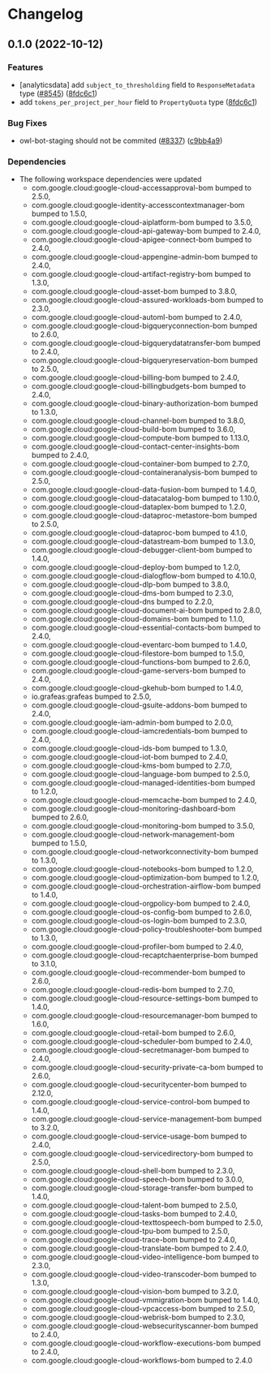 # Changelog

## 0.1.0 (2022-10-12)


### Features

* [analyticsdata] add `subject_to_thresholding` field to `ResponseMetadata` type ([#8545](https://github.com/googleapis/google-cloud-java/issues/8545)) ([8fdc6c1](https://github.com/googleapis/google-cloud-java/commit/8fdc6c1f10f88f30f4d1407579d645f75366b4cf))
* add `tokens_per_project_per_hour` field to `PropertyQuota` type ([8fdc6c1](https://github.com/googleapis/google-cloud-java/commit/8fdc6c1f10f88f30f4d1407579d645f75366b4cf))


### Bug Fixes

* owl-bot-staging should not be commited ([#8337](https://github.com/googleapis/google-cloud-java/issues/8337)) ([c9bb4a9](https://github.com/googleapis/google-cloud-java/commit/c9bb4a97aa19032b78c86c951fe9920f24ac4eec))


### Dependencies

* The following workspace dependencies were updated
    * com.google.cloud:google-cloud-accessapproval-bom bumped to 2.5.0,
    * com.google.cloud:google-identity-accesscontextmanager-bom bumped to 1.5.0,
    * com.google.cloud:google-cloud-aiplatform-bom bumped to 3.5.0,
    * com.google.cloud:google-cloud-api-gateway-bom bumped to 2.4.0,
    * com.google.cloud:google-cloud-apigee-connect-bom bumped to 2.4.0,
    * com.google.cloud:google-cloud-appengine-admin-bom bumped to 2.4.0,
    * com.google.cloud:google-cloud-artifact-registry-bom bumped to 1.3.0,
    * com.google.cloud:google-cloud-asset-bom bumped to 3.8.0,
    * com.google.cloud:google-cloud-assured-workloads-bom bumped to 2.3.0,
    * com.google.cloud:google-cloud-automl-bom bumped to 2.4.0,
    * com.google.cloud:google-cloud-bigqueryconnection-bom bumped to 2.6.0,
    * com.google.cloud:google-cloud-bigquerydatatransfer-bom bumped to 2.4.0,
    * com.google.cloud:google-cloud-bigqueryreservation-bom bumped to 2.5.0,
    * com.google.cloud:google-cloud-billing-bom bumped to 2.4.0,
    * com.google.cloud:google-cloud-billingbudgets-bom bumped to 2.4.0,
    * com.google.cloud:google-cloud-binary-authorization-bom bumped to 1.3.0,
    * com.google.cloud:google-cloud-channel-bom bumped to 3.8.0,
    * com.google.cloud:google-cloud-build-bom bumped to 3.6.0,
    * com.google.cloud:google-cloud-compute-bom bumped to 1.13.0,
    * com.google.cloud:google-cloud-contact-center-insights-bom bumped to 2.4.0,
    * com.google.cloud:google-cloud-container-bom bumped to 2.7.0,
    * com.google.cloud:google-cloud-containeranalysis-bom bumped to 2.5.0,
    * com.google.cloud:google-cloud-data-fusion-bom bumped to 1.4.0,
    * com.google.cloud:google-cloud-datacatalog-bom bumped to 1.10.0,
    * com.google.cloud:google-cloud-dataplex-bom bumped to 1.2.0,
    * com.google.cloud:google-cloud-dataproc-metastore-bom bumped to 2.5.0,
    * com.google.cloud:google-cloud-dataproc-bom bumped to 4.1.0,
    * com.google.cloud:google-cloud-datastream-bom bumped to 1.3.0,
    * com.google.cloud:google-cloud-debugger-client-bom bumped to 1.4.0,
    * com.google.cloud:google-cloud-deploy-bom bumped to 1.2.0,
    * com.google.cloud:google-cloud-dialogflow-bom bumped to 4.10.0,
    * com.google.cloud:google-cloud-dlp-bom bumped to 3.8.0,
    * com.google.cloud:google-cloud-dms-bom bumped to 2.3.0,
    * com.google.cloud:google-cloud-dns bumped to 2.2.0,
    * com.google.cloud:google-cloud-document-ai-bom bumped to 2.8.0,
    * com.google.cloud:google-cloud-domains-bom bumped to 1.1.0,
    * com.google.cloud:google-cloud-essential-contacts-bom bumped to 2.4.0,
    * com.google.cloud:google-cloud-eventarc-bom bumped to 1.4.0,
    * com.google.cloud:google-cloud-filestore-bom bumped to 1.5.0,
    * com.google.cloud:google-cloud-functions-bom bumped to 2.6.0,
    * com.google.cloud:google-cloud-game-servers-bom bumped to 2.4.0,
    * com.google.cloud:google-cloud-gkehub-bom bumped to 1.4.0,
    * io.grafeas:grafeas bumped to 2.5.0,
    * com.google.cloud:google-cloud-gsuite-addons-bom bumped to 2.4.0,
    * com.google.cloud:google-iam-admin-bom bumped to 2.0.0,
    * com.google.cloud:google-cloud-iamcredentials-bom bumped to 2.4.0,
    * com.google.cloud:google-cloud-ids-bom bumped to 1.3.0,
    * com.google.cloud:google-cloud-iot-bom bumped to 2.4.0,
    * com.google.cloud:google-cloud-kms-bom bumped to 2.7.0,
    * com.google.cloud:google-cloud-language-bom bumped to 2.5.0,
    * com.google.cloud:google-cloud-managed-identities-bom bumped to 1.2.0,
    * com.google.cloud:google-cloud-memcache-bom bumped to 2.4.0,
    * com.google.cloud:google-cloud-monitoring-dashboard-bom bumped to 2.6.0,
    * com.google.cloud:google-cloud-monitoring-bom bumped to 3.5.0,
    * com.google.cloud:google-cloud-network-management-bom bumped to 1.5.0,
    * com.google.cloud:google-cloud-networkconnectivity-bom bumped to 1.3.0,
    * com.google.cloud:google-cloud-notebooks-bom bumped to 1.2.0,
    * com.google.cloud:google-cloud-optimization-bom bumped to 1.2.0,
    * com.google.cloud:google-cloud-orchestration-airflow-bom bumped to 1.4.0,
    * com.google.cloud:google-cloud-orgpolicy-bom bumped to 2.4.0,
    * com.google.cloud:google-cloud-os-config-bom bumped to 2.6.0,
    * com.google.cloud:google-cloud-os-login-bom bumped to 2.3.0,
    * com.google.cloud:google-cloud-policy-troubleshooter-bom bumped to 1.3.0,
    * com.google.cloud:google-cloud-profiler-bom bumped to 2.4.0,
    * com.google.cloud:google-cloud-recaptchaenterprise-bom bumped to 3.1.0,
    * com.google.cloud:google-cloud-recommender-bom bumped to 2.6.0,
    * com.google.cloud:google-cloud-redis-bom bumped to 2.7.0,
    * com.google.cloud:google-cloud-resource-settings-bom bumped to 1.4.0,
    * com.google.cloud:google-cloud-resourcemanager-bom bumped to 1.6.0,
    * com.google.cloud:google-cloud-retail-bom bumped to 2.6.0,
    * com.google.cloud:google-cloud-scheduler-bom bumped to 2.4.0,
    * com.google.cloud:google-cloud-secretmanager-bom bumped to 2.4.0,
    * com.google.cloud:google-cloud-security-private-ca-bom bumped to 2.6.0,
    * com.google.cloud:google-cloud-securitycenter-bom bumped to 2.12.0,
    * com.google.cloud:google-cloud-service-control-bom bumped to 1.4.0,
    * com.google.cloud:google-cloud-service-management-bom bumped to 3.2.0,
    * com.google.cloud:google-cloud-service-usage-bom bumped to 2.4.0,
    * com.google.cloud:google-cloud-servicedirectory-bom bumped to 2.5.0,
    * com.google.cloud:google-cloud-shell-bom bumped to 2.3.0,
    * com.google.cloud:google-cloud-speech-bom bumped to 3.0.0,
    * com.google.cloud:google-cloud-storage-transfer-bom bumped to 1.4.0,
    * com.google.cloud:google-cloud-talent-bom bumped to 2.5.0,
    * com.google.cloud:google-cloud-tasks-bom bumped to 2.4.0,
    * com.google.cloud:google-cloud-texttospeech-bom bumped to 2.5.0,
    * com.google.cloud:google-cloud-tpu-bom bumped to 2.5.0,
    * com.google.cloud:google-cloud-trace-bom bumped to 2.4.0,
    * com.google.cloud:google-cloud-translate-bom bumped to 2.4.0,
    * com.google.cloud:google-cloud-video-intelligence-bom bumped to 2.3.0,
    * com.google.cloud:google-cloud-video-transcoder-bom bumped to 1.3.0,
    * com.google.cloud:google-cloud-vision-bom bumped to 3.2.0,
    * com.google.cloud:google-cloud-vmmigration-bom bumped to 1.4.0,
    * com.google.cloud:google-cloud-vpcaccess-bom bumped to 2.5.0,
    * com.google.cloud:google-cloud-webrisk-bom bumped to 2.3.0,
    * com.google.cloud:google-cloud-websecurityscanner-bom bumped to 2.4.0,
    * com.google.cloud:google-cloud-workflow-executions-bom bumped to 2.4.0,
    * com.google.cloud:google-cloud-workflows-bom bumped to 2.4.0
